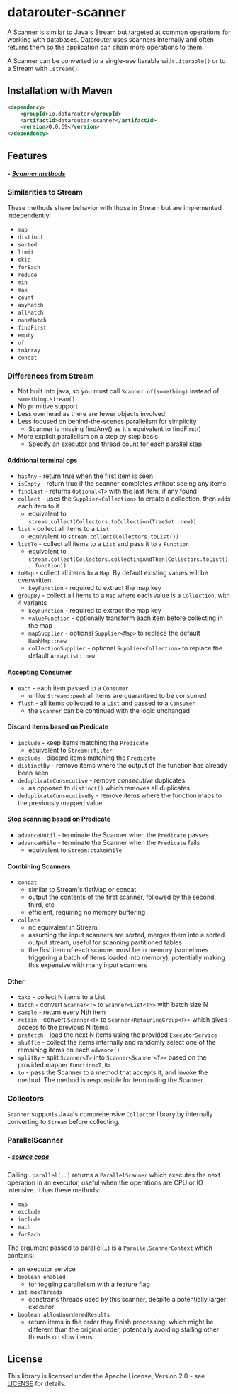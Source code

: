 # datarouter-scanner

A Scanner is similar to Java's Stream but targeted at common operations for working with databases. Datarouter uses 
scanners internally and often returns them so the application can chain more operations to them.

A Scanner can be converted to a single-use Iterable with `.iterable()` or to a Stream with `.stream()`.

## Installation with Maven

```xml
<dependency>
	<groupId>io.datarouter</groupId>
	<artifactId>datarouter-scanner</artifactId>
	<version>0.0.69</version>
</dependency>
```

## Features
##### - [Scanner methods](./src/main/java/io/datarouter/scanner/Scanner.java)

### Similarities to Stream

These methods share behavior with those in Stream but are implemented independently:
- `map`
- `distinct`
- `sorted`
- `limit`
- `skip`
- `forEach`
- `reduce`
- `min`
- `max`
- `count`
- `anyMatch`
- `allMatch`
- `noneMatch`
- `findFirst`
- `empty`
- `of`
- `toArray`
- `concat`

### Differences from Stream

- Not built into java, so you must call `Scanner.of(something)` instead of `something.stream()`
- No primitive support
- Less overhead as there are fewer objects involved
- Less focused on behind-the-scenes parallelism for simplicity
  - Scanner is missing findAny() as it's equivalent to findFirst()
- More explicit parallelism on a step by step basis
  - Specify an executor and thread count for each parallel step

#### Additional terminal ops
- `hasAny` - return true when the first item is seen
- `isEmpty` - return true if the scanner completes without seeing any items
- `findLast` - returns `Optional<T>` with the last item, if any found
- `collect` - uses the `Supplier<Collection>` to create a collection, then `add`s each item to it
  - equivalent to `stream.collect(Collectors.toCollection(TreeSet::new))`
- `list` - collect all items to a `List`
  - equivalent to `stream.collect(Collectors.toList())`
- `listTo` - collect all items to a `List` and pass it to a `Function`
  - equivalent to `stream.collect(Collectors.collectingAndThen(Collectors.toList(), function))`
- `toMap` - collect all items to a `Map`.  By default existing values will be overwritten
  - `keyFunction` - required to extract the map key
- `groupBy` - collect all items to a `Map` where each value is a `Collection`, with 4 variants
  - `keyFunction` - required to extract the map key
  - `valueFunction` - optionally transform each item before collecting in the map
  - `mapSupplier` - optional `Supplier<Map>` to replace the default `HashMap::new`
  - `collectionSupplier` - optional `Supplier<Collection>` to replace the default `ArrayList::new`

#### Accepting Consumer
- `each` - each item passed to a `Consumer`
  - unlike `Stream::peek` all items are guaranteed to be consumed
- `flush` - all items collected to a `List` and passed to a `Consumer`
  - the `Scanner` can be continued with the logic unchanged

#### Discard items based on Predicate
- `include` - keep items matching the `Predicate`
  - equivalent to `Stream::filter`
- `exclude` - discard items matching the `Predicate`
- `distinctBy` - remove items where the output of the function has already been seen
- `deduplicateConsecutive` - remove *consecutive* duplicates
  - as opposed to `distinct()` which removes all duplicates
- `deduplicateConsecutiveBy` - remove items where the function maps to the previously mapped value

#### Stop scanning based on Predicate
- `advanceUntil` - terminate the Scanner when the `Predicate` passes
- `advanceWhile` - terminate the Scanner when the `Predicate` fails
  - equivalent to `Stream::takeWhile`

#### Combining Scanners
- `concat`
  - similar to Stream's flatMap or concat
  - output the contents of the first scanner, followed by the second, third, etc
  - efficient, requiring no memory buffering
- `collate`
  - no equivalent in Stream
  - assuming the input scanners are sorted, merges them into a sorted output stream, useful for scanning partitioned tables
  - the first item of each scanner must be in memory (sometimes triggering a batch of items loaded into memory), potentially making this expensive with many input scanners

#### Other
- `take` - collect N items to a List
- `batch` - convert `Scanner<T>` to `Scanner<List<T>>` with batch size N
- `sample` - return every Nth item
- `retain` - convert `Scanner<T>` to `Scanner<RetainingGroup<T>>` which gives access to the previous N items
- `prefetch` - load the next N items using the provided `ExecutorService`
- `shuffle` - collect the items internally and randomly select one of the remaining items on each `advance()`
- `splitBy` - split `Scanner<T>` into `Scanner<Scanner<T>>` based on the provided mapper `Function<T,R>`
- `to` - pass the Scanner to a method that accepts it, and invoke the method.  The method is responsible for terminating the Scanner.

### Collectors

`Scanner` supports Java's comprehensive `Collector` library by internally converting to `Stream` before collecting.

### ParallelScanner
##### - [source code](./src/main/java/io/datarouter/scanner/ParallelScanner.java)
Calling `.parallel(..)` returns a `ParallelScanner` which executes the next operation in an executor, useful when the operations are CPU or IO intensive. It has these methods:
- `map`
- `exclude`
- `include`
- `each`
- `forEach`

The argument passed to parallel(..) is a `ParallelScannerContext` which contains:
- an executor service
- `boolean enabled`
  - for toggling parallelism with a feature flag
- `int maxThreads`
  - constrains threads used by this scanner, despite a potentially larger executor
- `boolean allowUnorderedResults`
  - return items in the order they finish processing, which might be different than the original order, potentially
    avoiding stalling other threads on slow items

## License

This library is licensed under the Apache License, Version 2.0 - see [LICENSE](../LICENSE) for details.
